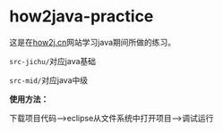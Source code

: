 # how2java-practice

这是在[how2j.cn](https://how2j.cn)网站学习java期间所做的练习。

`src-jichu/`对应java基础

`src-mid/`对应java中级

**使用方法：**

下载项目代码——>eclipse从文件系统中打开项目——>调试运行

